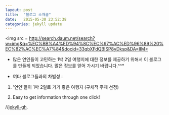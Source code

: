 ```yaml
---
layout: post
title:  "블로그 소개글"
date:   2015-05-30 23:52:38
categories: jekyll update
---
```



<img src = http://search.daum.net/search?w=img&q=%EC%BB%A4%ED%94%8C%EC%97%AC%ED%96%89%20%EC%82%AC%EC%A7%84&docid=33qbXFdQBISP8yDksp&DA=IIM>


* 많은 연인들이 고민하는 1박 2일 여행지에 대한 정보를 제공하기 위해서 이 블로그를 만들게 되었습니다.
 				많은 정보를 얻어 가시기 바랍니다.^^*


* 여타 블로그들과의 차별성 :

1. '연인'들이 1박 2일로 가기 좋은 여행지 (구체적 주제 선정)

2. Easy to get information through one click!


//[jekyll-gh].

[jekyll-gh]: https://github.com/jekyll/jekyll
[jekyll]:    http://jekyllrb.com
